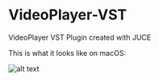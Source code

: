 # VideoPlayer-VST
VideoPlayer VST Plugin created with JUCE

This is what it looks like on macOS:

![alt text](https://image.ibb.co/dvAJBd/Screen_Shot_2018_07_07_at_01_03_07.png)
